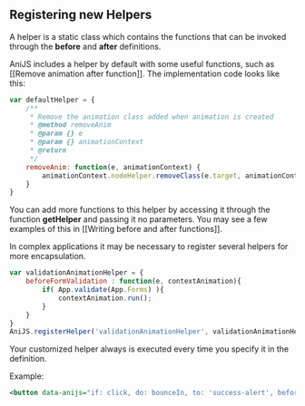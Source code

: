 ## Registering new Helpers

A helper is a static class which contains the functions that can be invoked through the **before** and **after** definitions.

AniJS includes a helper by default with some useful functions, such as [[Remove animation after function]]. The implementation code looks like this:

```javascript
var defaultHelper = {
    /**
     * Remove the animation class added when animation is created
     * @method removeAnim
     * @param {} e
     * @param {} animationContext
     * @return
     */
    removeAnim: function(e, animationContext) {
        animationContext.nodeHelper.removeClass(e.target, animationContext.behavior);
    }
}
```

You can add more functions to this helper by accessing it through the function **getHelper** and passing it no parameters. You may see a few examples of this in [[Writing before and after functions]].

In complex applications it may be necessary to register several helpers for more encapsulation.

```javascript
var validationAnimationHelper = {
	beforeFormValidation : function(e, contextAnimation){
		if( App.validate(App.Forms) ){
			contextAnimation.run();
		}
	}
}
AniJS.registerHelper('validationAnimationHelper', validationAnimationHelper);
```

Your customized helper always is executed every time you specify it in the definition. 

Example:

```xml
<button data-anijs="if: click, do: bounceIn, to: 'success-alert', before: beforeFormValidation, helper: validationAnimationHelper"><button/>
```
